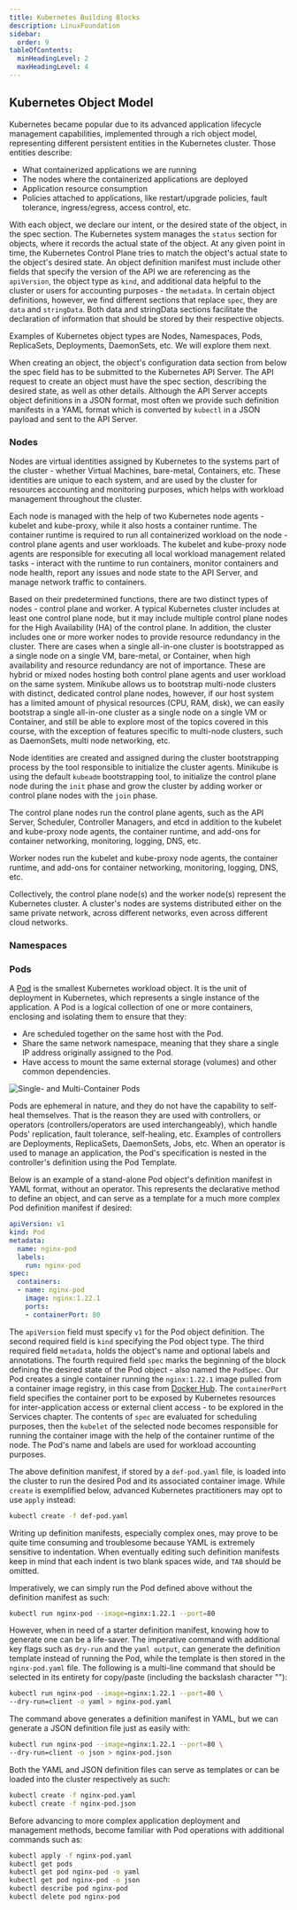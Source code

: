 ```yaml
---
title: Kubernetes Building Blocks
description: LinuxFoundation
sidebar:
  order: 9
tableOfContents:
  minHeadingLevel: 2
  maxHeadingLevel: 4
---
```


## Kubernetes Object Model

Kubernetes became popular due to its advanced application lifecycle management capabilities, implemented through a rich object model, representing different persistent entities in the Kubernetes cluster. Those entities describe:

- What containerized applications we are running
- The nodes where the containerized applications are deployed
- Application resource consumption
- Policies attached to applications, like restart/upgrade policies, fault tolerance, ingress/egress, access control, etc.

With each object, we declare our intent, or the desired state of the object, in the spec section. The Kubernetes system manages the `status` section for objects, where it records the actual state of the object. At any given point in time, the Kubernetes Control Plane tries to match the object's actual state to the object's desired state. An object definition manifest must include other fields that specify the version of the API we are referencing as the `apiVersion`, the object type as `kind`, and additional data helpful to the cluster or users for accounting purposes - the `metadata`. In certain object definitions, however, we find different sections that replace `spec`, they are `data` and `stringData`. Both data and stringData sections facilitate the declaration of information that should be stored by their respective objects.

Examples of Kubernetes object types are Nodes, Namespaces, Pods, ReplicaSets, Deployments, DaemonSets, etc. We will explore them next.

When creating an object, the object's configuration data section from below the spec field has to be submitted to the Kubernetes API Server. The API request to create an object must have the spec section, describing the desired state, as well as other details. Although the API Server accepts object definitions in a JSON format, most often we provide such definition manifests in a YAML format which is converted by `kubectl` in a JSON payload and sent to the API Server.

### Nodes

Nodes are virtual identities assigned by Kubernetes to the systems part of the cluster - whether Virtual Machines, bare-metal, Containers, etc. These identities are unique to each system, and are used by the cluster for resources accounting and monitoring purposes, which helps with workload management throughout the cluster.

Each node is managed with the help of two Kubernetes node agents - kubelet and kube-proxy, while it also hosts a container runtime. The container runtime is required to run all containerized workload on the node - control plane agents and user workloads. The kubelet and kube-proxy node agents are responsible for executing all local workload management related tasks - interact with the runtime to run containers, monitor containers and node health, report any issues and node state to the API Server, and manage network traffic to containers.

Based on their predetermined functions, there are two distinct types of nodes - control plane and worker. A typical Kubernetes cluster includes at least one control plane node, but it may include multiple control plane nodes for the High Availability (HA) of the control plane. In addition, the cluster includes one or more worker nodes to provide resource redundancy in the cluster. There are cases when a single all-in-one cluster is bootstrapped as a single node on a single VM, bare-metal, or Container, when high availability and resource redundancy are not of importance. These are hybrid or mixed nodes hosting both control plane agents and user workload on the same system. Minikube allows us to bootstrap multi-node clusters with distinct, dedicated control plane nodes, however, if our host system has a limited amount of physical resources (CPU, RAM, disk), we can easily bootstrap a single all-in-one cluster as a single node on a single VM or Container, and still be able to explore most of the topics covered in this course, with the exception of features specific to multi-node clusters, such as DaemonSets, multi node networking, etc.

Node identities are created and assigned during the cluster bootstrapping process by the tool responsible to initialize the cluster agents. Minikube is using the default `kubeadm` bootstrapping tool, to initialize the control plane node during the `init` phase and grow the cluster by adding worker or control plane nodes with the `join` phase.

The control plane nodes run the control plane agents, such as the API Server, Scheduler, Controller Managers, and etcd in addition to the kubelet and kube-proxy node agents, the container runtime, and add-ons for container networking, monitoring, logging, DNS, etc.

Worker nodes run the kubelet and kube-proxy node agents, the container runtime, and add-ons for container networking, monitoring, logging, DNS, etc.

Collectively, the control plane node(s) and the worker node(s) represent the Kubernetes cluster. A cluster's nodes are systems distributed either on the same private network, across different networks, even across different cloud networks.

### Namespaces



### Pods

A [Pod](https://kubernetes.io/docs/concepts/workloads/pods/) is the smallest Kubernetes workload object. It is the unit of deployment in Kubernetes, which represents a single instance of the application. A Pod is a logical collection of one or more containers, enclosing and isolating them to ensure that they:

- Are scheduled together on the same host with the Pod.
- Share the same network namespace, meaning that they share a single IP address originally assigned to the Pod.
- Have access to mount the same external storage (volumes) and other common dependencies.
 
![Single- and Multi-Container Pods](/img/edx/sm-pods.png)

Pods are ephemeral in nature, and they do not have the capability to self-heal themselves. That is the reason they are used with controllers, or operators (controllers/operators are used interchangeably), which handle Pods' replication, fault tolerance, self-healing, etc. Examples of controllers are Deployments, ReplicaSets, DaemonSets, Jobs, etc. When an operator is used to manage an application, the Pod's specification is nested in the controller's definition using the Pod Template.

Below is an example of a stand-alone Pod object's definition manifest in YAML format, without an operator. This represents the declarative method to define an object, and can serve as a template for a much more complex Pod definition manifest if desired:

```yaml
apiVersion: v1
kind: Pod
metadata:
  name: nginx-pod
  labels:
    run: nginx-pod
spec:
  containers:
  - name: nginx-pod
    image: nginx:1.22.1
    ports:
    - containerPort: 80
```

The `apiVersion` field must specify `v1` for the Pod object definition. The second required field is `kind` specifying the Pod object type. The third required field `metadata`, holds the object's name and optional labels and annotations. The fourth required field `spec` marks the beginning of the block defining the desired state of the Pod object - also named the `PodSpec`. Our Pod creates a single container running the `nginx:1.22.1` image pulled from a container image registry, in this case from [Docker Hub](https://hub.docker.com/_/nginx). The `containerPort` field specifies the container port to be exposed by Kubernetes resources for inter-application access or external client access - to be explored in the Services chapter. The contents of `spec` are evaluated for scheduling purposes, then the `kubelet` of the selected node becomes responsible for running the container image with the help of the container runtime of the node. The Pod's name and labels are used for workload accounting purposes.

The above definition manifest, if stored by a `def-pod.yaml` file, is loaded into the cluster to run the desired Pod and its associated container image. While `create` is exemplified below, advanced Kubernetes practitioners may opt to use `apply` instead:

```sh
kubectl create -f def-pod.yaml
```

Writing up definition manifests, especially complex ones, may prove to be quite time consuming and troublesome because YAML is extremely sensitive to indentation. When eventually editing such definition manifests keep in mind that each indent is two blank spaces wide, and `TAB` should be omitted.

Imperatively, we can simply run the Pod defined above without the definition manifest as such:

```sh
kubectl run nginx-pod --image=nginx:1.22.1 --port=80
```

However, when in need of a starter definition manifest, knowing how to generate one can be a life-saver. The imperative command with additional key flags such as `dry-run` and the `yaml output`, can generate the definition template instead of running the Pod, while the template is then stored in the `nginx-pod.yaml` file. The following is a multi-line command that should be selected in its entirety for copy/paste (including the backslash character "\"):

```sh
kubectl run nginx-pod --image=nginx:1.22.1 --port=80 \
--dry-run=client -o yaml > nginx-pod.yaml
```

The command above generates a definition manifest in YAML, but we can generate a JSON definition file just as easily with:

```sh
kubectl run nginx-pod --image=nginx:1.22.1 --port=80 \
--dry-run=client -o json > nginx-pod.json
```

Both the YAML and JSON definition files can serve as templates or can be loaded into the cluster respectively as such:

```sh
kubectl create -f nginx-pod.yaml
kubectl create -f nginx-pod.json
```

Before advancing to more complex application deployment and management methods, become familiar with Pod operations with additional commands such as:

```sh
kubectl apply -f nginx-pod.yaml
kubectl get pods
kubectl get pod nginx-pod -o yaml
kubectl get pod nginx-pod -o json
kubectl describe pod nginx-pod
kubectl delete pod nginx-pod
```
